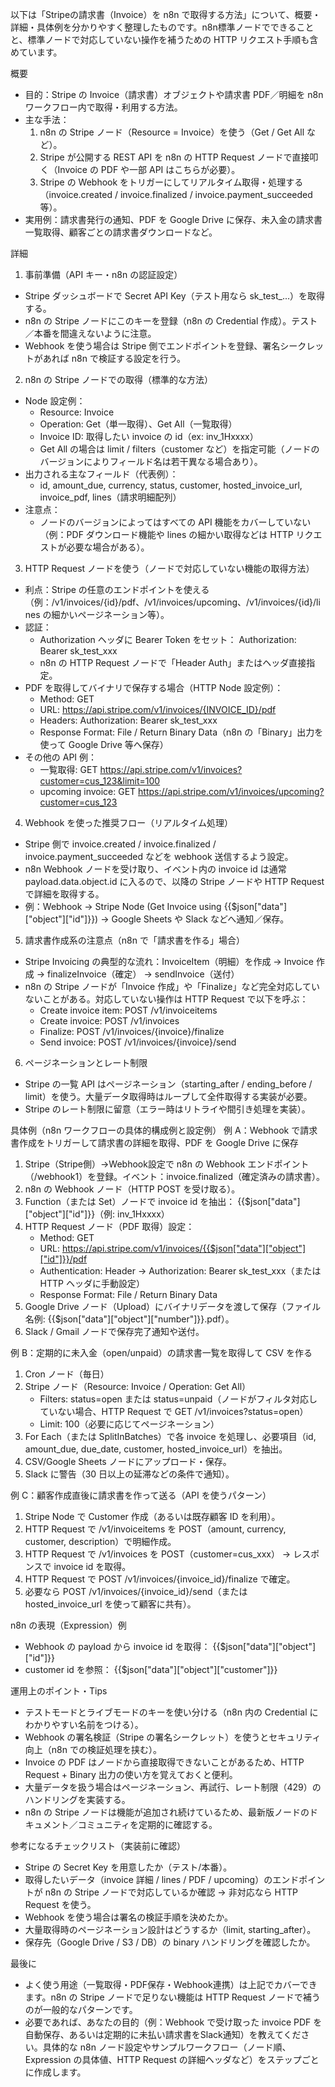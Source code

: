 以下は「Stripeの請求書（Invoice）を n8n で取得する方法」について、概要・詳細・具体例を分かりやすく整理したものです。n8n標準ノードでできることと、標準ノードで対応していない操作を補うための HTTP リクエスト手順も含めています。

概要
- 目的：Stripe の Invoice（請求書）オブジェクトや請求書 PDF／明細を n8n ワークフロー内で取得・利用する方法。
- 主な手法：
  1. n8n の Stripe ノード（Resource = Invoice）を使う（Get / Get All など）。
  2. Stripe が公開する REST API を n8n の HTTP Request ノードで直接叩く（Invoice の PDF や一部 API はこちらが必要）。
  3. Stripe の Webhook をトリガーにしてリアルタイム取得・処理する（invoice.created / invoice.finalized / invoice.payment_succeeded 等）。
- 実用例：請求書発行の通知、PDF を Google Drive に保存、未入金の請求書一覧取得、顧客ごとの請求書ダウンロードなど。

詳細
1) 事前準備（API キー・n8n の認証設定）
- Stripe ダッシュボードで Secret API Key（テスト用なら sk_test_...）を取得する。
- n8n の Stripe ノードにこのキーを登録（n8n の Credential 作成）。テスト／本番を間違えないように注意。
- Webhook を使う場合は Stripe 側でエンドポイントを登録、署名シークレットがあれば n8n で検証する設定を行う。

2) n8n の Stripe ノードでの取得（標準的な方法）
- Node 設定例：
  - Resource: Invoice
  - Operation: Get（単一取得）、Get All（一覧取得）
  - Invoice ID: 取得したい invoice の id（ex: inv_1Hxxxx）
  - Get All の場合は limit / filters（customer など）を指定可能（ノードのバージョンによりフィールド名は若干異なる場合あり）。
- 出力される主なフィールド（代表例）：
  - id, amount_due, currency, status, customer, hosted_invoice_url, invoice_pdf, lines（請求明細配列）
- 注意点：
  - ノードのバージョンによってはすべての API 機能をカバーしていない（例：PDF ダウンロード機能や lines の細かい取得などは HTTP リクエストが必要な場合がある）。

3) HTTP Request ノードを使う（ノードで対応していない機能の取得方法）
- 利点：Stripe の任意のエンドポイントを使える（例：/v1/invoices/{id}/pdf、/v1/invoices/upcoming、/v1/invoices/{id}/lines の細かいページネーション等）。
- 認証：
  - Authorization ヘッダに Bearer Token をセット： Authorization: Bearer sk_test_xxx
  - n8n の HTTP Request ノードで「Header Auth」またはヘッダ直接指定。
- PDF を取得してバイナリで保存する場合（HTTP Node 設定例）：
  - Method: GET
  - URL: https://api.stripe.com/v1/invoices/{INVOICE_ID}/pdf
  - Headers: Authorization: Bearer sk_test_xxx
  - Response Format: File / Return Binary Data（n8n の「Binary」出力を使って Google Drive 等へ保存）
- その他の API 例：
  - 一覧取得: GET https://api.stripe.com/v1/invoices?customer=cus_123&limit=100
  - upcoming invoice: GET https://api.stripe.com/v1/invoices/upcoming?customer=cus_123

4) Webhook を使った推奨フロー（リアルタイム処理）
- Stripe 側で invoice.created / invoice.finalized / invoice.payment_succeeded などを webhook 送信するよう設定。
- n8n Webhook ノードを受け取り、イベント内の invoice id は通常 payload.data.object.id に入るので、以降の Stripe ノードや HTTP Request で詳細を取得する。
- 例：Webhook -> Stripe Node (Get Invoice using {{$json["data"]["object"]["id"]}}) -> Google Sheets や Slack などへ通知／保存。

5) 請求書作成系の注意点（n8n で「請求書を作る」場合）
- Stripe Invoicing の典型的な流れ：InvoiceItem（明細）を作成 -> Invoice 作成 -> finalizeInvoice（確定） -> sendInvoice（送付）
- n8n の Stripe ノードが「Invoice 作成」や「Finalize」など完全対応していないことがある。対応していない操作は HTTP Request で以下を呼ぶ：
  - Create invoice item: POST /v1/invoiceitems
  - Create invoice: POST /v1/invoices
  - Finalize: POST /v1/invoices/{invoice}/finalize
  - Send invoice: POST /v1/invoices/{invoice}/send

6) ページネーションとレート制限
- Stripe の一覧 API はページネーション（starting_after / ending_before / limit）を使う。大量データ取得時はループして全件取得する実装が必要。
- Stripe のレート制限に留意（エラー時はリトライや間引き処理を実装）。

具体例（n8n ワークフローの具体的構成例と設定例）
例 A：Webhook で請求書作成をトリガーして請求書の詳細を取得、PDF を Google Drive に保存
1. Stripe（Stripe側）→Webhook設定で n8n の Webhook エンドポイント（/webhook1）を登録。イベント：invoice.finalized（確定済みの請求書）。
2. n8n の Webhook ノード（HTTP POST を受け取る）。
3. Function（または Set）ノードで invoice id を抽出： {{$json["data"]["object"]["id"]}}（例: inv_1Hxxxx）
4. HTTP Request ノード（PDF 取得）設定：
   - Method: GET
   - URL: https://api.stripe.com/v1/invoices/{{$json["data"]["object"]["id"]}}/pdf
   - Authentication: Header → Authorization: Bearer sk_test_xxx（または HTTP ヘッダに手動設定）
   - Response Format: File / Return Binary Data
5. Google Drive ノード（Upload）にバイナリデータを渡して保存（ファイル名例: {{$json["data"]["object"]["number"]}}.pdf）。
6. Slack / Gmail ノードで保存完了通知や送付。

例 B：定期的に未入金（open/unpaid）の請求書一覧を取得して CSV を作る
1. Cron ノード（毎日）
2. Stripe ノード（Resource: Invoice / Operation: Get All）
   - Filters: status=open または status=unpaid（ノードがフィルタ対応していない場合、HTTP Request で GET /v1/invoices?status=open）
   - Limit: 100（必要に応じてページネーション）
3. For Each（または SplitInBatches）で各 invoice を処理し、必要項目（id, amount_due, due_date, customer, hosted_invoice_url）を抽出。
4. CSV/Google Sheets ノードにアップロード・保存。
5. Slack に警告（30 日以上の延滞などの条件で通知）。

例 C：顧客作成直後に請求書を作って送る（API を使うパターン）
1. Stripe Node で Customer 作成（あるいは既存顧客 ID を利用）。
2. HTTP Request で /v1/invoiceitems を POST（amount, currency, customer, description）で明細作成。
3. HTTP Request で /v1/invoices を POST（customer=cus_xxx） -> レスポンスで invoice id を取得。
4. HTTP Request で POST /v1/invoices/{invoice_id}/finalize で確定。
5. 必要なら POST /v1/invoices/{invoice_id}/send（または hosted_invoice_url を使って顧客に共有）。

n8n の表現（Expression）例
- Webhook の payload から invoice id を取得： {{$json["data"]["object"]["id"]}}
- customer id を参照： {{$json["data"]["object"]["customer"]}}

運用上のポイント・Tips
- テストモードとライブモードのキーを使い分ける（n8n 内の Credential にわかりやすい名前をつける）。
- Webhook の署名検証（Stripe の署名シークレット）を使うとセキュリティ向上（n8n での検証処理を挟む）。
- Invoice の PDF はノードから直接取得できないことがあるため、HTTP Request + Binary 出力の使い方を覚えておくと便利。
- 大量データを扱う場合はページネーション、再試行、レート制限（429）のハンドリングを実装する。
- n8n の Stripe ノードは機能が追加され続けているため、最新版ノードのドキュメント／コミュニティを定期的に確認する。

参考になるチェックリスト（実装前に確認）
- Stripe の Secret Key を用意したか（テスト/本番）。
- 取得したいデータ（invoice 詳細 / lines / PDF / upcoming）のエンドポイントが n8n の Stripe ノードで対応しているか確認 → 非対応なら HTTP Request を使う。
- Webhook を使う場合は署名の検証手順を決めたか。
- 大量取得時のページネーション設計はどうするか（limit, starting_after）。
- 保存先（Google Drive / S3 / DB）の binary ハンドリングを確認したか。

最後に
- よく使う用途（一覧取得・PDF保存・Webhook連携）は上記でカバーできます。n8n の Stripe ノードで足りない機能は HTTP Request ノードで補うのが一般的なパターンです。
- 必要であれば、あなたの目的（例：Webhook で受け取った invoice PDF を自動保存、あるいは定期的に未払い請求書をSlack通知）を教えてください。具体的な n8n ノード設定やサンプルワークフロー（ノード順、Expression の具体値、HTTP Request の詳細ヘッダなど）をステップごとに作成します。